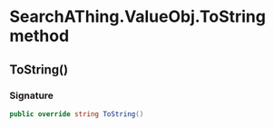 # SearchAThing.ValueObj<T>.ToString method
## ToString()
### Signature
```csharp
public override string ToString()
```
